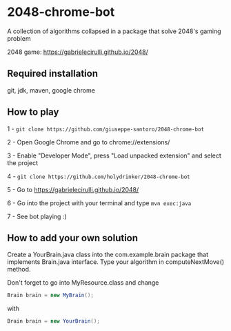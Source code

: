 # 2048-chrome-bot
A collection of algorithms collapsed in a package that solve 2048's gaming problem

2048 game: https://gabrielecirulli.github.io/2048/

## Required installation
git, jdk, maven, google chrome

## How to play
1 - `git clone https://github.com/giuseppe-santoro/2048-chrome-bot`

2 - Open Google Chrome and go to chrome://extensions/

3 - Enable "Developer Mode", press "Load unpacked extension" and select the project

4 - `git clone https://github.com/holydrinker/2048-chrome-bot`

5 - Go to https://gabrielecirulli.github.io/2048/

6 - Go into the project with your terminal and type `mvn exec:java`

7 - See bot playing :)


## How to add your own solution
Create a YourBrain.java class into the com.example.brain package that implements Brain.java interface. Type your algorithm in computeNextMove() method.

Don't forget to go into MyResource.class and change 

```java
Brain brain = new MyBrain();
```

with 

```java
Brain brain = new YourBrain();
```
